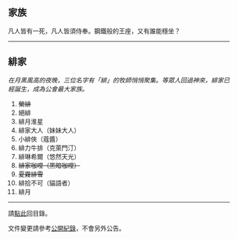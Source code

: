 ## 家族

凡人皆有一死，凡人皆須侍奉。鋼鐵般的王座，又有誰能穩坐？

---

## 緋家

_在月黑風高的夜晚，三位名字有「緋」的牧師悄悄聚集。等眾人回過神來，緋家已經誕生，成為公會最大家族。_

1. ~~縈緋~~
1. 絕緋
1. 緋月淮星
1. 緋家大人（妹妹大人）
1. 小緋俠（蔻醬）
1. 緋力牛排（克萊門汀）
1. 緋琳希爾（悠然天光）
1. ~~緋家咖哩（黑暗咖哩）~~
1. ~~夏霧緋雪~~
1. 緋拾不可（貓語者）
1. 緋月

--- 

請[點此](index.html)回目錄。

文件變更請參考[公開紀錄](https://github.com/dalechou/badweather.tw/commits/master/houses.md)，不會另外公告。
